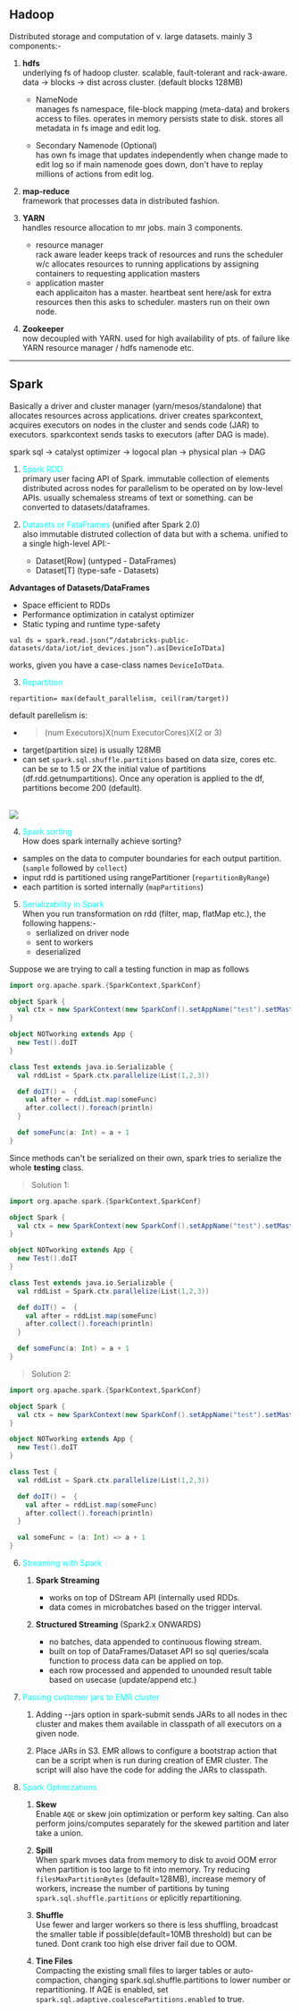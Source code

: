 ## Hadoop

Distributed storage and computation of v. large datasets. mainly 3 components:- 

1. **hdfs** <br>
underlying fs of hadoop cluster. scalable, fault-tolerant and rack-aware. data -> blocks -> dist across cluster. (default blocks 128MB)

    - NameNode <br>
    manages fs namespace, file-block mapping (meta-data) and brokers access to files. operates in memory persists state to disk. stores all metadata in fs image and edit log.

    - Secondary Namenode (Optional) <br>
    has own fs image that updates independently when change made to edit log so if main namenode goes down, don't have to replay millions of actions from edit log.


2. **map-reduce** <br>
framework that processes data in distributed fashion. 

3. **YARN** <br>
handles resource allocation to mr jobs. main 3 components. 

    - resource manager <br>
    rack aware leader keeps track of resources and runs the scheduler w/c allocates resources to running applications by assigning containers to requesting application masters
    - application master <br>
    each applicaiton has a master. heartbeat sent here/ask for extra resources then this asks to scheduler. masters run on their own node.

4. **Zookeeper** <br>
now decoupled with YARN. used for high availability of pts. of failure like YARN resource manager / hdfs namenode etc. 

***

## Spark

Basically a driver and cluster manager (yarn/mesos/standalone) that allocates resources across applications. driver creates sparkcontext, acquires executors on nodes in the cluster and sends code (JAR) to executors. sparkcontext sends tasks to executors (after DAG is made). 

spark sql -> catalyst optimizer -> logocal plan -> physical plan -> DAG

1. <font color="cyan">Spark RDD</font> <br>
primary user facing API of Spark. immutable collection of elements distributed across nodes for parallelism to be operated on by low-level APIs. usually schemaless streams of text or something. can be converted to datasets/dataframes.

2. <font color="cyan">Datasets or FataFrames</font> (unified after Spark 2.0) <br>
also immutable distruted collection of data but with a schema. unified to a single high-level API:- <br>

    - Dataset[Row] (untyped - DataFrames)
    - Dataset[T] (type-safe - Datasets) 

**Advantages of Datasets/DataFrames**
- Space efficient to RDDs
- Performance optimization in catalyst optimizer
- Static typing and runtime type-safety

```spark sql
val ds = spark.read.json(“/databricks-public-datasets/data/iot/iot_devices.json”).as[DeviceIoTData]
```
works, given you have a case-class names ```DeviceIoTData```.

3. <font color="cyan">Repartition</font> <br>
```spark sql
repartition= max(default_parallelism, ceil(ram/target))
```

default parellelism is:
- > (num Executors)X(num ExecutorCores)X(2 or 3)
- target(partition size) is usually 128MB 
- can set ```spark.sql.shuffle.partitions``` based on data size, cores etc. can be se to 1.5 or 2X the initial value of partitions (df.rdd.getnumpartitions). Once any operation is applied to the df, partitions become 200 (default). 

<br>
<img src="/Users/rajat_mac/Documents/SomethingNewDaily/images/repartition.png"> 


4. <font color="cyan">Spark sorting</font> <br>
How does spark internally achieve sorting?
- samples on the data to computer boundaries for each output partition. (```sample``` followed by ```collect```)
- input rdd is partitioned using rangePartitioner (```repartitionByRange```)
- each partition is sorted internally (```mapPartitions```)


5. <font color="cyan">Serializability in Spark</font> <br>
When you run transformation on rdd (filter, map, flatMap etc.), the following happens:- <br>
    - serlialized on driver node
    - sent to workers
    - deserialized

Suppose we are trying to call a testing function in map as follows <br>

```scala
import org.apache.spark.{SparkContext,SparkConf}

object Spark {
  val ctx = new SparkContext(new SparkConf().setAppName("test").setMaster("local[*]"))
}

object NOTworking extends App {
  new Test().doIT
}

class Test extends java.io.Serializable {
  val rddList = Spark.ctx.parallelize(List(1,2,3))

  def doIT() =  {
    val after = rddList.map(someFunc)
    after.collect().foreach(println)
  }

  def someFunc(a: Int) = a + 1
}
```
Since methods can't be serialized on their own, spark tries to serialize the whole **testing** class. 

> Solution 1:
```scala
import org.apache.spark.{SparkContext,SparkConf}

object Spark {
  val ctx = new SparkContext(new SparkConf().setAppName("test").setMaster("local[*]"))
}

object NOTworking extends App {
  new Test().doIT
}

class Test extends java.io.Serializable {
  val rddList = Spark.ctx.parallelize(List(1,2,3))

  def doIT() =  {
    val after = rddList.map(someFunc)
    after.collect().foreach(println)
  }

  def someFunc(a: Int) = a + 1
}
```
> Solution 2: 
```scala
import org.apache.spark.{SparkContext,SparkConf}

object Spark {
  val ctx = new SparkContext(new SparkConf().setAppName("test").setMaster("local[*]"))
}

object NOTworking extends App {
  new Test().doIT
}

class Test {
  val rddList = Spark.ctx.parallelize(List(1,2,3))

  def doIT() =  {
    val after = rddList.map(someFunc)
    after.collect().foreach(println)
  }

  val someFunc = (a: Int) => a + 1
}
```

6. <font color="cyan">Streaming with Spark</font> <br>

    1. **Spark Streaming** <br>
        - works on top of DStream API (internally used RDDs. 
        - data comes in microbatches based on the trigger interval.

    2. **Structured Streaming** (Spark2.x ONWARDS) <br>
        - no batches, data appended to continuous flowing stream.
        - built on top of DataFrames/Dataset API so sql queries/scala function to process data can be applied on top.
        -  each row processed and appended to unounded result table based on usecase (update/append etc.)


7. <font color="cyan">Passing customer jars to EMR cluster</font> <br>

    1. Adding --jars option in spark-submit sends JARs to all nodes in thec cluster and makes them available in classpath of all executors on a given node. 

    2. Place JARs in S3. EMR allows to configure a bootstrap action that can be a script when is run during creation of EMR cluster. The script will also have the code for adding the JARs to classpath. 


8. <font color="cyan">Spark Optimizations</font> <br>

    1. **Skew** <br>
    Enable `AQE` or skew join optimization or perform key salting. 
    Can also perform joins/computes separately for the skewed partition and later take a union. 

    2. **Spill** <br>
    When spark mvoes data from memory to disk to avoid OOM error when partition is too large to fit into memory. Try reducing `filesMaxPartitionBytes` (default=128MB), increase memory of workers, increase the number of partitions by tuning `spark.sql.shuffle.partitions` or eplicitly repartitioning. 

    3. **Shuffle**  <br>
    Use fewer and larger workers so there is less shuffling, broadcast the smaller table if possible(default=10MB threshold) but can be tuned. Dont crank too high else driver fail due to OOM. 

    4. **Tine Files** <br>
    Compacting the existing small files to larger tables or auto-compaction, changing spark.sql.shuffle.partitions to lower number or repartitioning. If AQE is enabled, set `spark.sql.adaptive.coalescePartitions.enabled` to true.
 
    